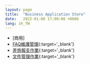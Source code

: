 ```yaml
---
layout: page
title:  "Business Application Store"
date:   2022-01-06 17:00:00 +0800
lang: zh_TW
---
```




- [商用]
 - [FAQ維護管理](https://rte-5.arcare-robot.com/ArcareEng/login.jsp?templateProjectid={4E75A259-2B89-42A5-9CDB-49C0B567B892}&corpid={065DCD4B-B2C2-468A-AAFD-1743DD0608BC}&langCode=950&defaultLangCode=950&account=PJ000200000044&password=6mC4YR/uG/s=&ideAddr=ide-2.arcare-robot.com&ideUserName={%E6%B8%AC%E8%A9%A6%E4%BD%BF%E7%94%A8%E8%80%85}&idePrjId=2544&ideUserId=44ed935d-0926-4caf-9035-cef761f16346){:target='_blank'}
 - [差旅報支作業](https://rte-5.arcare-robot.com/ArcareEng/login.jsp?templateProjectid={B7348607-46ED-4791-A2F0-8F0095704468}&corpid={F350BDB8-0AD6-485B-A2D0-2E3E90B75634}&langCode=950&defaultLangCode=950&account=PJ000200000060&password=6mC4YR/uG/s=&ideAddr=ide-2.arcare-robot.com&ideUserName={%E6%B8%AC%E8%A9%A6%E4%BD%BF%E7%94%A8%E8%80%85}&idePrjId=2560&ideUserId=44ed935d-0926-4caf-9035-cef761f16346){:target='_blank'}
 - [文件管理作業](https://rte-5.arcare-robot.com/ArcareEng/login.jsp?templateProjectid={B7348607-46ED-4791-A2F0-8F0095704468}&corpid={F350BDB8-0AD6-485B-A2D0-2E3E90B75634}&langCode=950&defaultLangCode=950&account=PJ000200000063&password=6mC4YR/uG/s=&ideAddr=ide-2.arcare-robot.com&ideUserName={%E6%B8%AC%E8%A9%A6%E4%BD%BF%E7%94%A8%E8%80%85}&idePrjId=2563&ideUserId=44ed935d-0926-4caf-9035-cef761f16346){:target='_blank'}